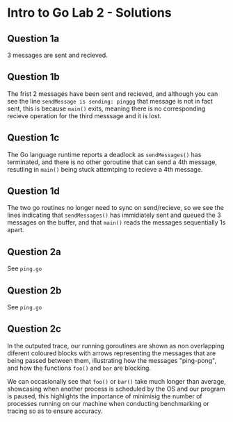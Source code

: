 # Intro to Go Lab 2 - Solutions

## Question 1a

3 messages are sent and recieved. 

## Question 1b

The frist 2 messages have been sent and recieved, and although you can see the line `sendMessage is sending: pinggg` that message is not in fact sent, this is because `main()` exits, meaning there is no corresponding recieve operation for the third messsage and it is lost.

## Question 1c

The Go language runtime reports a deadlock as `sendMessages()` has terminated, and there is no other goroutine that can send a 4th message, resutling in `main()` being stuck attemtping to recieve a 4th message. 

## Question 1d

The two go routines no longer need to sync on send/recieve, so we see the lines indicating that `sendMessages()` has immidiately sent and queued the 3 messages on the buffer, and that `main()` reads the messages sequentially 1s apart. 

## Question 2a

See `ping.go`

## Question 2b

See `ping.go`

## Question 2c

In the outputed trace, our running goroutines are shown as non overlapping diferent coloured blocks with arrows representing the messages that are being passed between them, illustrating how the messages "ping-pong", and how the functions `foo()` and `bar` are blocking.

We can occasionally see that `foo()` or `bar()` take much longer than average, showcasing when another process is scheduled by the OS and our program is paused, this highlights the importance of minimisig the number of processes running on our machine when conducting benchmarking or tracing so as to ensure accuracy. 



